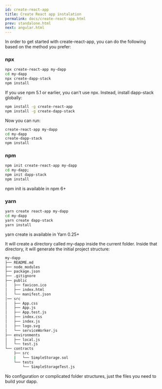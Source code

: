 ```yaml
---
id: create-react-app
title: Create React app instalation
permalink: docs/create-react-app.html
prev: standalone.html
next: angular.html
---
```


In order to get started with create-react-app, you can do the following based on the method you prefer:

### npx

```bash
npx create-react-app my-dapp
cd my-dapp
npx create-dapp-stack
npm install
```

If you use npm 5.1 or earlier, you can't use npx. Instead, install dapp-stack globally:

```bash
npm install -g create-react-app
npm install -g create-dapp-stack
```

Now you can run:

```bash
create-react-app my-dapp
cd my-dapp
create-dapp-stack
npm install
```

### npm

```bash
npm init create-react-app my-dapp
cd my-dapp;
npm init dapp-stack
npm install
```

npm init <initializer> is available in npm 6+

### yarn

```bash
yarn create react-app my-dapp
cd my-dapp
yarn create dapp-stack
yarn install
```

yarn create is available in Yarn 0.25+

It will create a directory called my-dapp inside the current folder.
Inside that directory, it will generate the initial project structure:

```bash
my-dapp
├── README.md
├── node_modules
├── package.json
├── .gitignore
├── public
│   ├── favicon.ico
│   ├── index.html
│   └── manifest.json
│── src
│   ├── App.css
│   ├── App.js
│   ├── App.test.js
│   ├── index.css
│   ├── index.js
│   ├── logo.svg
│   └── serviceWorker.js
├── environments
│   ├── local.js
│   └── test.js
└── contracts
    ├── src
    |   └── SimpleStorage.sol
    └── tests
        └── SimpleStorageTest.js
```

No configuration or complicated folder structures, just the files you need to build your dapp.
